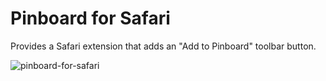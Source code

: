 # Pinboard for Safari

Provides a Safari extension that adds an "Add to Pinboard" toolbar button.

![pinboard-for-safari](https://user-images.githubusercontent.com/116432/213820541-7a435dd0-203f-4f16-85a7-613797683520.gif)

